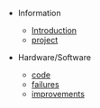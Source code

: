 * Information

    * [Introduction](introduction.md "introduction about the project")
    * [project](theproject.md "DIY process from the beginning till the end")

* Hardware/Software
    * [code](code.md "arduino code for the games")
    * [failures](failures.md)
    * [improvements](improvements.md)
